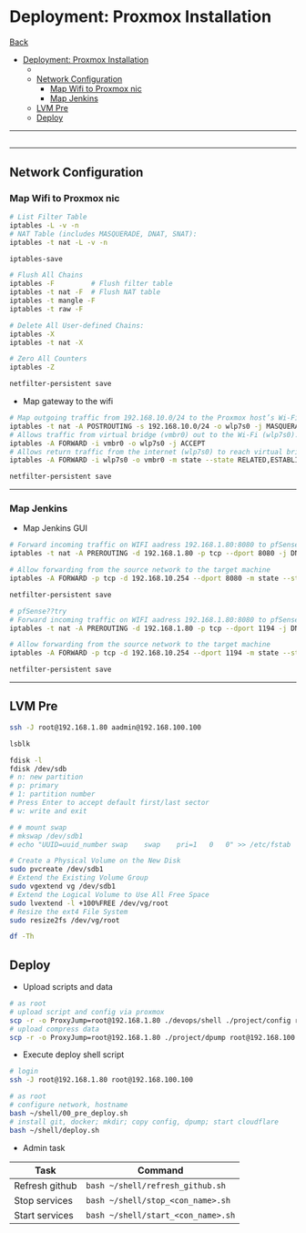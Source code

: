 # Deployment: Proxmox Installation

[Back](../../../README.md)

- [Deployment: Proxmox Installation](#deployment-proxmox-installation)
  - [](#)
  - [Network Configuration](#network-configuration)
    - [Map Wifi to Proxmox nic](#map-wifi-to-proxmox-nic)
    - [Map Jenkins](#map-jenkins)
  - [LVM Pre](#lvm-pre)
  - [Deploy](#deploy)

---

##

<!-- ```sh
adduser padmin
usermod -aG sudo padmin
passwd padmin
``` -->

---

## Network Configuration

### Map Wifi to Proxmox nic

```sh
# List Filter Table
iptables -L -v -n
# NAT Table (includes MASQUERADE, DNAT, SNAT):
iptables -t nat -L -v -n

iptables-save

# Flush All Chains
iptables -F         # Flush filter table
iptables -t nat -F  # Flush NAT table
iptables -t mangle -F
iptables -t raw -F

# Delete All User-defined Chains:
iptables -X
iptables -t nat -X

# Zero All Counters
iptables -Z

netfilter-persistent save
```

- Map gateway to the wifi

```sh
# Map outgoing traffic from 192.168.10.0/24 to the Proxmox host’s Wi-Fi interface (wlp7s0).
iptables -t nat -A POSTROUTING -s 192.168.10.0/24 -o wlp7s0 -j MASQUERADE
# Allows traffic from virtual bridge (vmbr0) out to the Wi-Fi (wlp7s0).
iptables -A FORWARD -i vmbr0 -o wlp7s0 -j ACCEPT
# Allows return traffic from the internet (wlp7s0) to reach virtual bridge (vmbr0)
iptables -A FORWARD -i wlp7s0 -o vmbr0 -m state --state RELATED,ESTABLISHED -j ACCEPT

netfilter-persistent save
```

---

### Map Jenkins

- Map Jenkins GUI

```sh
# Forward incoming traffic on WIFI aadress 192.168.1.80:8080 to pfSense WAN addresss 192.168.10.100:8080
iptables -t nat -A PREROUTING -d 192.168.1.80 -p tcp --dport 8080 -j DNAT --to-destination 192.168.10.254:8080

# Allow forwarding from the source network to the target machine
iptables -A FORWARD -p tcp -d 192.168.10.254 --dport 8080 -m state --state NEW,ESTABLISHED,RELATED -j ACCEPT

netfilter-persistent save

# pfSense??try
# Forward incoming traffic on WIFI aadress 192.168.1.80:8080 to pfSense WAN addresss 192.168.10.100:8080
iptables -t nat -A PREROUTING -d 192.168.1.80 -p tcp --dport 1194 -j DNAT --to-destination 192.168.10.254:1194

# Allow forwarding from the source network to the target machine
iptables -A FORWARD -p tcp -d 192.168.10.254 --dport 1194 -m state --state NEW,ESTABLISHED,RELATED -j ACCEPT

netfilter-persistent save
```

---

## LVM Pre

```sh
ssh -J root@192.168.1.80 aadmin@192.168.100.100

lsblk

fdisk -l
fdisk /dev/sdb
# n: new partition
# p: primary
# 1: partition number
# Press Enter to accept default first/last sector
# w: write and exit

# # mount swap
# mkswap /dev/sdb1
# echo "UUID=uuid_number swap    swap    pri=1   0   0" >> /etc/fstab

# Create a Physical Volume on the New Disk
sudo pvcreate /dev/sdb1
# Extend the Existing Volume Group
sudo vgextend vg /dev/sdb1
# Extend the Logical Volume to Use All Free Space
sudo lvextend -l +100%FREE /dev/vg/root
# Resize the ext4 File System
sudo resize2fs /dev/vg/root

df -Th

```

## Deploy

- Upload scripts and data

```sh
# as root
# upload script and config via proxmox
scp -r -o ProxyJump=root@192.168.1.80 ./devops/shell ./project/config root@192.168.100.100:~
# upload compress data
scp -r -o ProxyJump=root@192.168.1.80 ./project/dpump root@192.168.100.100:~
```

- Execute deploy shell script

```sh
# login
ssh -J root@192.168.1.80 root@192.168.100.100

# as root
# configure network, hostname
bash ~/shell/00_pre_deploy.sh
# install git, docker; mkdir; copy config, dpump; start cloudflare
bash ~/shell/deploy.sh
```

- Admin task

| Task           | Command                            |
| -------------- | ---------------------------------- |
| Refresh github | `bash ~/shell/refresh_github.sh`   |
| Stop services  | `bash ~/shell/stop_<con_name>.sh`  |
| Start services | `bash ~/shell/start_<con_name>.sh` |
